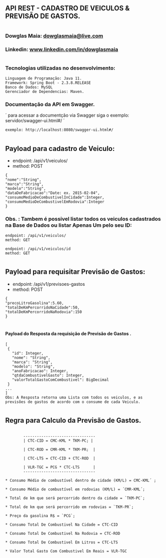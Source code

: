 ## API REST - CADASTRO DE VEICULOS & PREVISÃO DE GASTOS.
#
### Dowglas Maia: dowglasmaia@live.com
### Linkedin: www.linkedin.com/in/dowglasmaia

#
### Tecnologias utilizadas no desenvolvimento:
```
Linguagem de Programação: Java 11.
Framework: Spring Boot - 2.3.8.RELEASE
Banco de Dados: MySQL
Gerenciador de Dependencias: Maven.
```

### Documentação da API em Swagger.
´ para acessar a documentção via Swagger siga o exemplo: servidor/swagger-ui.html#/ ´ 
```Teste de API
exemplo: http://localhost:8080/swagger-ui.html#/
```
#
## Payload para cadastro de Veiculo:
* endpoint:  /api/v1/veiculos/
* method: POST
```
{
"nome":"String",
"marca":"String",
"modelo":"String",
"dataDeFabricacao":"Date: ex. 2015-02-04",
"consumoMedioDeCombustivelInCidade":Integer,
"consumoMedioDeCombustivelEmRodovia":Integer
}
 ```
 ### Obs. : Tambem é possivel listar todos os veiculos cadastrados na Base de Dados ou listar Apenas Um pelo seu ID:
```
endpoint: /api/v1/veiculos/
method: GET
``` 
```
endpoint: /api/v1/veiculos/id
method: GET
``` 

# 

## Payload para requisitar Previsão de Gastos:
* endpoint:  /api/v1/previsoes-gastos
* method: POST
```
{
"precoLitroGasolina":5.60,
"totalDeKmPercorridoNaCidade":50,
"totalDeKmPercorridoNaRodovia":150
}
 ```
 #
 #### Payload do Resposta da requisição de Previsão de Gastos .
 
 ```
 [
  {
    "id": Integer,
    "nome": "String",
    "marca": "String",
    "modelo": "String",
    "anoFabricacao": Integer,
    "qtdaCombustivelGasto": Integer,
    "valorTotalGastoComCombustivel": BigDecimal
  }
 ...
]
 Obs: A Resposta retorna uma Lista com todos os veiculos, e as previsões de gastos de acordo com o consume de cada Veiculo.
 ```

#
## Regra para Calculo da Previsão de Gastos.
```Regra

        --------------------------------
        | CTC-CID = CMC-KML * TKM-PC; |

        | CTC-ROD = CMR-KML * TKM-PR;  |

        | CTC-LTS = CTC-CID + CTC-ROD  |

        | VLR-TGC = PCG * CTC-LTS      |
        --------------------------------

* Consumo Médio de combustível dentro de cidade (KM/L) = CMC-KML´ ;

* Consumo Médio de combustível em rodovias (KM/L) = ´CMR-KML´;

* Total de km que será percorrido dentro da cidade = `TKM-PC`;

* Total de km que será percorrido em rodovias = `TKM-PR`;

* Preço da gasolina R$ = `PCG`; 

* Consumo Total De Combustivel Na Cidade = CTC-CID

* Consumo Total De Combustivel Na Rodovia = CTC-ROD

* Consumo Total De Combustivel Em Litros = CTC-LTS

* Valor Total Gasto Com Combustivel Em Reais = VLR-TGC
```
